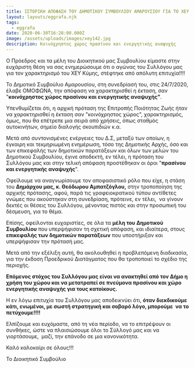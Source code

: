 ```yaml
---
title: ΙΣΤΟΡΙΚΗ ΑΠΟΦΑΣΗ ΤΟΥ ΔΗΜΟΤΙΚΟΥ ΣΥΜΒΟΥΛΙΟΥ ΑΜΑΡΟΥΣΙΟΥ ΓΙΑ ΤΟ ΧΕΥ ΚΥΜΗΣ
layout: layouts/eggrafa.njk
tags:
  - eggrafa
date: 2020-06-30T16:28:00.000Z
image: /assets/uploads/images/xey142.jpg
description: Κοινόχρηστος χώρος πρασίνου και ενεργητικής αναψυχής
---
```

Ο Πρόεδρος και τα μέλη του Διοικητικού μας Συμβουλίου είμαστε στην ευχάριστη θέση να σας ενημερώσουμε ότι ο αγώνας του Συλλόγου μας για τον χαρακτηρισμό του ΧΕΥ Κύμης, στέφτηκε από απόλυτη επιτυχία!!!!

Το Δημοτικό Συμβούλιο Αμαρουσίου, στη συνεδρίασή του, στις 24/7/2020, έλαβε ΟΜΟΦΩΝΑ, την απόφαση να χαρακτηρισθεί η έκταση, σαν "**κοινόχρηστος χώρος πρασίνου και ενεργητικής αναψυχής"**.

Υπενθυμίζεται ότι, η αρχική πρόταση της Επιτροπής Ποιότητας Ζωής ήταν να χαρακτηρισθεί η έκταση σαν "κοινόχρηστος χώρος", χαρακτηρισμός, όμως, που θα επέτρεπε μια σειρά από χρήσεις, όπως σταθμός αυτοκινήτων, σημείο διαλογής σκουπιδιών κ.α.

Μετά από συντονισμένες ενέργειες του Δ.Σ, μεταξύ των οποίων, η έγκαιρη και τεκμηριωμένη ενημέρωση, τόσο της Δημοτικής Αρχής, όσο και των επικεφαλής των δημοτικών παρατάξεων και όλων των μελών του Δημοτικού Συμβουλίου, έγινε αποδεκτή, εν τέλει, η πρόταση του Συλλόγου μας και στην τελική απόφαση προστέθηκαν οι όροι "**πρασίνου και ενεργητικής αναψυχής**".

Οφείλουμε να αναγνωρίσουμε τον αποφασιστικό ρόλο που είχε, η στάση του **Δημάρχου μας, κ. Θεόδωρου Αμπατζόγλου,** στην τροποποίηση της αρχικής πρότασης, αφού, παρά τις γραφειοκρατικού τύπου αντίθετες γνώμες που ακούστηκαν στη συνεδρίαση, πρότεινε, εν τέλει,  να γίνουν δεκτές οι θέσεις του Συλλόγου, μένοντας πιστός και στην προσωπική του δέσμευση, για το θέμα. 

Επίσης, οφείλονται ευχαριστίες, σε όλα τα **μέλη του Δημοτικού Συμβουλίου** που υπερψήφισαν τη σχετική απόφαση, και ιδιαίτερα, στους **επικεφαλής των δημοτικών παρατάξεων** που υποστήριξαν και υπερψήφισαν την πρότασή μας.

Μετά από την εξέλιξη αυτή, θα ακολουθηθεί η προβλεπόμενη διαδικασία, για την έκδοση Προεδρικού Διατάγματος που θα τροποποιεί το σχέδιο της περιοχής.

**Επόμενος στόχος του Συλλόγου μας είναι να ανακτηθεί από τον Δήμο η χρήση του χώρου και να μετατραπεί σε πνεύμονα πρασίνου και χώρο ενεργητικής αναψυχής για τους κατοίκους.**

Η εν λόγω επιτυχία του Συλλόγου μας αποδεικνύει ότι, **όταν διεκδικούμε κάτι, ενωμένοι, με σωστή στρατηγική και σοβαρό λόγο, μπορούμε  να το πετύχουμε!!!!**

Ελπίζουμε και ευχόμαστε, από τη νέα περίοδο, να το επιτρέψουν οι συνθήκες, ώστε να πλαισιώσουμε όλοι το Σύλλογό μας και να γιορτάσουμε,  μαζί, την επάνοδο σε μια κανονικότητα.

Καλό καλοκαίρι σε όλους!!!  

Το Διοικητικό Συμβούλιο
